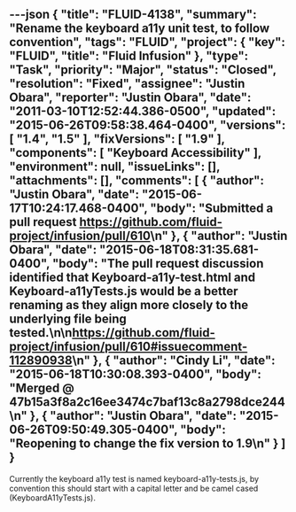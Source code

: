 ---json
{
  "title": "FLUID-4138",
  "summary": "Rename the keyboard a11y unit test, to follow convention",
  "tags": "FLUID",
  "project": {
    "key": "FLUID",
    "title": "Fluid Infusion"
  },
  "type": "Task",
  "priority": "Major",
  "status": "Closed",
  "resolution": "Fixed",
  "assignee": "Justin Obara",
  "reporter": "Justin Obara",
  "date": "2011-03-10T12:52:44.386-0500",
  "updated": "2015-06-26T09:58:38.464-0400",
  "versions": [
    "1.4",
    "1.5"
  ],
  "fixVersions": [
    "1.9"
  ],
  "components": [
    "Keyboard Accessibility"
  ],
  "environment": null,
  "issueLinks": [],
  "attachments": [],
  "comments": [
    {
      "author": "Justin Obara",
      "date": "2015-06-17T10:24:17.468-0400",
      "body": "Submitted a pull request <https://github.com/fluid-project/infusion/pull/610>\n"
    },
    {
      "author": "Justin Obara",
      "date": "2015-06-18T08:31:35.681-0400",
      "body": "The pull request discussion identified that Keyboard-a11y-test.html and Keyboard-a11yTests.js would be a better renaming as they align more closely to the underlying file being tested.\n\n<https://github.com/fluid-project/infusion/pull/610#issuecomment-112890938>\n"
    },
    {
      "author": "Cindy Li",
      "date": "2015-06-18T10:30:08.393-0400",
      "body": "Merged @ 47b15a3f8a2c16ee3474c7baf13c8a2798dce244\n"
    },
    {
      "author": "Justin Obara",
      "date": "2015-06-26T09:50:49.305-0400",
      "body": "Reopening to change the fix version to 1.9\n"
    }
  ]
}
---
Currently the keyboard a11y test is named keyboard-a11y-tests.js, by convention this should start with a capital letter and be camel cased (KeyboardA11yTests.js).

        